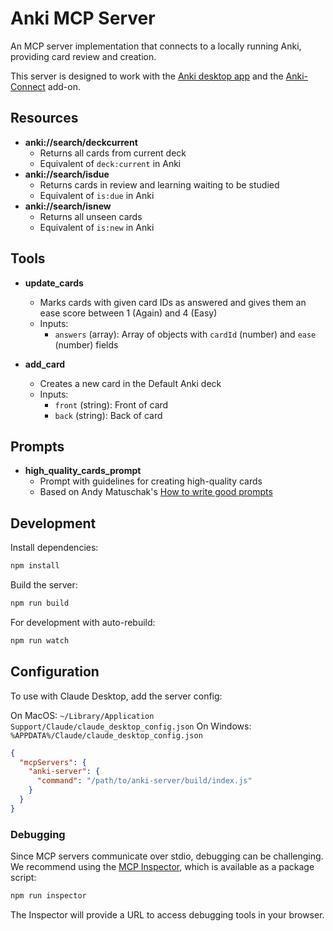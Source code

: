 # Anki MCP Server

An MCP server implementation that connects to a locally running Anki, providing card review and creation.

This server is designed to work with the [Anki desktop app](https://apps.ankiweb.net/) and the [Anki-Connect](https://foosoft.net/projects/anki-connect/) add-on.

## Resources
- **anki://search/deckcurrent**
  - Returns all cards from current deck
  - Equivalent of `deck:current` in Anki
- **anki://search/isdue**
  - Returns cards in review and learning waiting to be studied
  - Equivalent of `is:due` in Anki
- **anki://search/isnew**
  - Returns all unseen cards 
  - Equivalent of `is:new` in Anki

## Tools
- **update_cards**
  - Marks cards with given card IDs as answered and gives them an ease score between 1 (Again) and 4 (Easy)
  - Inputs:
    - `answers` (array): Array of objects with `cardId` (number) and `ease` (number) fields

- **add_card**
  - Creates a new card in the Default Anki deck
  - Inputs:
    - `front` (string): Front of card
    - `back` (string): Back of card

## Prompts
- **high_quality_cards_prompt**
  - Prompt with guidelines for creating high-quality cards
  - Based on Andy Matuschak's [How to write good prompts](https://andymatuschak.org/prompts/)

## Development

Install dependencies:
```bash
npm install
```

Build the server:
```bash
npm run build
```

For development with auto-rebuild:
```bash
npm run watch
```

## Configuration 

To use with Claude Desktop, add the server config:

On MacOS: `~/Library/Application Support/Claude/claude_desktop_config.json`
On Windows: `%APPDATA%/Claude/claude_desktop_config.json`

```json
{
  "mcpServers": {
    "anki-server": {
      "command": "/path/to/anki-server/build/index.js"
    }
  }
}
```

### Debugging

Since MCP servers communicate over stdio, debugging can be challenging. We recommend using the [MCP Inspector](https://github.com/modelcontextprotocol/inspector), which is available as a package script:

```bash
npm run inspector
```

The Inspector will provide a URL to access debugging tools in your browser.
